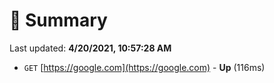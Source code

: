 # 📖 Summary
Last updated: **4/20/2021, 10:57:28 AM**

- `GET` [https://google.com](https://google.com) - **Up** (116ms)
